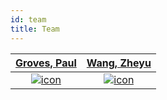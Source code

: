 ```yaml
---
id: team
title: Team
---
```


| <a href="https://github.com/grovesy" target="_blank">**Groves, Paul**</a> | <a href="https://github.com/zheyu-wang-tony" target="_blank">**Wang, Zheyu**</a> |
| :---: |:---:|
| [![icon](https://avatars3.githubusercontent.com/u/62599442?s=200&u=3bc9326f401e58ced238f23ff9aaf3d262ef9275&v=4)](http://fvcproductions.com)    | [![icon](https://avatars3.githubusercontent.com/u/64900341?s=200&u=7334f42c2e967f46e0bbd87bc19151294f8e8212&v=4)]() |